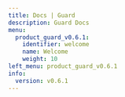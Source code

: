 ```yaml
---
title: Docs | Guard
description: Guard Docs
menu:
  product_guard_v0.6.1:
    identifier: welcome
    name: Welcome
    weight: 10
left_menu: product_guard_v0.6.1
info:
  version: v0.6.1
---
```


